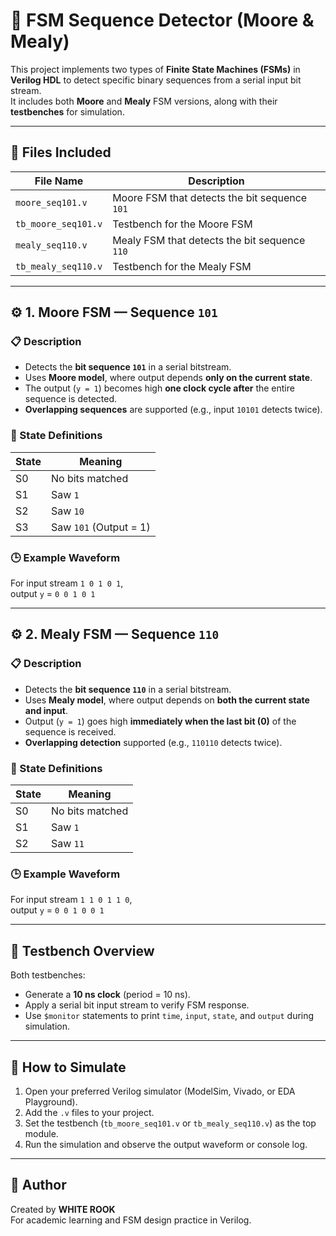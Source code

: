 # 🧠 FSM Sequence Detector (Moore & Mealy)

This project implements two types of **Finite State Machines (FSMs)** in **Verilog HDL** to detect specific binary sequences from a serial input bit stream.  
It includes both **Moore** and **Mealy** FSM versions, along with their **testbenches** for simulation.

---

## 📁 Files Included

| File Name | Description |
|------------|-------------|
| `moore_seq101.v` | Moore FSM that detects the bit sequence `101` |
| `tb_moore_seq101.v` | Testbench for the Moore FSM |
| `mealy_seq110.v` | Mealy FSM that detects the bit sequence `110` |
| `tb_mealy_seq110.v` | Testbench for the Mealy FSM |

---

## ⚙️ 1. Moore FSM — Sequence `101`

### 📋 Description
- Detects the **bit sequence `101`** in a serial bitstream.  
- Uses **Moore model**, where output depends **only on the current state**.  
- The output (`y = 1`) becomes high **one clock cycle after** the entire sequence is detected.  
- **Overlapping sequences** are supported (e.g., input `10101` detects twice).

### 🧩 State Definitions
| State | Meaning |
|--------|----------|
| S0 | No bits matched |
| S1 | Saw `1` |
| S2 | Saw `10` |
| S3 | Saw `101` (Output = 1) |

### 🕒 Example Waveform
For input stream `1 0 1 0 1`,  
output `y` = `0 0 1 0 1`

---

## ⚙️ 2. Mealy FSM — Sequence `110`

### 📋 Description
- Detects the **bit sequence `110`** in a serial bitstream.  
- Uses **Mealy model**, where output depends on **both the current state and input**.  
- Output (`y = 1`) goes high **immediately when the last bit (0)** of the sequence is received.  
- **Overlapping detection** supported (e.g., `110110` detects twice).

### 🧩 State Definitions
| State | Meaning |
|--------|----------|
| S0 | No bits matched |
| S1 | Saw `1` |
| S2 | Saw `11` |

### 🕒 Example Waveform
For input stream `1 1 0 1 1 0`,  
output `y` = `0 0 1 0 0 1`

---

## 🧪 Testbench Overview

Both testbenches:
- Generate a **10 ns clock** (period = 10 ns).  
- Apply a serial bit input stream to verify FSM response.  
- Use `$monitor` statements to print `time`, `input`, `state`, and `output` during simulation.  

---

## 🧰 How to Simulate

1. Open your preferred Verilog simulator (ModelSim, Vivado, or EDA Playground).
2. Add the `.v` files to your project.
3. Set the testbench (`tb_moore_seq101.v` or `tb_mealy_seq110.v`) as the top module.
4. Run the simulation and observe the output waveform or console log.

---

## 🧾 Author

Created by **WHITE ROOK**  
For academic learning and FSM design practice in Verilog.
